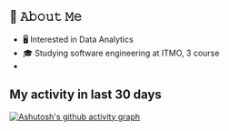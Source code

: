 ## :book: 𝙰𝚋𝚘𝚞𝚝 𝙼𝚎
- 🖥 Interested in Data Analytics
- 🎓 Studying software engineering at ITMO, 3 course
-  

## My activity in last 30 days
[![Ashutosh's github activity graph](https://activity-graph.herokuapp.com/graph?username=Erkobrax&theme=react-dark)](https://github.com/ashutosh00710/github-readme-activity-graph)

